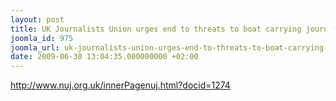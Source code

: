 ```yaml
---
layout: post
title: UK Journalists Union urges end to threats to boat carrying journalists
joomla_id: 975
joomla_url: uk-journalists-union-urges-end-to-threats-to-boat-carrying-journalists
date: 2009-06-30 13:04:35.000000000 +02:00
---
```

<a title="UK Journalists Union urges end to threats to boat carrying journalists" href="http://www.nuj.org.uk/innerPagenuj.html?docid=1274">http://www.nuj.org.uk/innerPagenuj.html?docid=1274</a>
